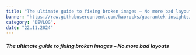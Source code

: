 ```yaml
---
title: "The ultimate guide to fixing broken images – No more bad layouts"
banner: "https://raw.githubusercontent.com/haorocks/guarantek-insights/master/insights/the-ultimate-guide-to-fixing-broken-images-no-more-bad-layouts/banner.jpg",
category: "DEVLOG",
date: "22.11.2024"
---
```


##### The ultimate guide to fixing broken images – No more bad layouts
